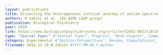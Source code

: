```yaml
---
layout: publications
title: Dissecting the heterogeneous cortical anatomy of autism spectrum disorder using normative models
authors: M Zabihi et al. (EU‐AIMS LEAP group)
publication: Biological Psychiatry
year: 2018
link: https://www.biologicalpsychiatrycnni.org/article/S2451-9022(18)30329-X/fulltext
type: "Journal Paper" #"Journal Paper", Preprint, "Book:Chapter", Comment
category: Experimental #"Opinion:Perspectives", Review, Computational, Social Cognitive and Affective Neuroscience, Experimental
filename: 2018.12.19_M.Zabihi #YYYY.MM.DD_F.Author
---
```

